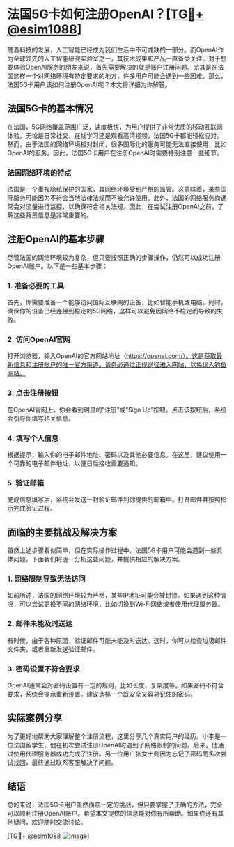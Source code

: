 # 法国5G卡如何注册OpenAI？[[TG💪+ @esim1088](https://t.me/s/esim1088)]

随着科技的发展，人工智能已经成为我们生活中不可或缺的一部分。而OpenAI作为全球领先的人工智能研究实验室之一，其技术成果和产品一直备受关注。对于想要体验OpenAI服务的朋友来说，首先需要解决的就是账户注册问题。尤其是在法国这样一个对网络环境有特定要求的地方，许多用户可能会遇到一些困难。那么，法国5G卡用户该如何注册OpenAI呢？本文将详细为你解答。

## 法国5G卡的基本情况

在法国，5G网络覆盖范围广泛，速度极快，为用户提供了非常优质的移动互联网体验。无论是日常社交、在线学习还是观看高清视频，法国5G卡都能轻松应对。然而，由于法国的网络环境相对封闭，很多国际化的服务可能无法直接使用，比如OpenAI的服务。因此，法国5G卡用户在注册OpenAI时需要特别注意一些细节。

### 法国网络环境的特点

法国是一个重视隐私保护的国家，其网络环境受到严格的监管。这意味着，某些国际服务可能因为不符合当地法律法规而不被允许使用。此外，法国的网络服务商通常会对流量进行监控，以确保符合相关法规。因此，在尝试注册OpenAI之前，了解这些背景信息是非常重要的。

## 注册OpenAI的基本步骤

尽管法国的网络环境较为复杂，但只要按照正确的步骤操作，仍然可以成功注册OpenAI账户。以下是一些基本步骤：

### 1. 准备必要的工具

首先，你需要准备一个能够访问国际互联网的设备，比如智能手机或电脑。同时，确保你的设备已经连接到稳定的5G网络，这样可以避免因网络不稳定而导致的失败。

### 2. 访问OpenAI官网

打开浏览器，输入OpenAI的官方网站地址（https://openai.com/）。这是获取最新信息和注册账户的唯一官方渠道。请务必通过正规途径进入网站，以免误入钓鱼网站。

### 3. 点击注册按钮

在OpenAI官网上，你会看到明显的“注册”或“Sign Up”按钮。点击该按钮后，系统会引导你填写相关信息。

### 4. 填写个人信息

根据提示，输入你的电子邮件地址、密码以及其他必要信息。在这里，建议使用一个可靠的电子邮件地址，以便日后接收重要通知。

### 5. 验证邮箱

完成信息填写后，系统会发送一封验证邮件到你提供的邮箱中。打开邮件并按照指示完成验证过程。

## 面临的主要挑战及解决方案

虽然上述步骤看似简单，但在实际操作过程中，法国5G卡用户可能会遇到一些具体问题。下面我们将逐一分析这些问题，并提供相应的解决方案。

### 1. 网络限制导致无法访问

如前所述，法国的网络环境较为严格，某些IP地址可能会被封锁。如果遇到这种情况，可以尝试更换不同的网络环境，比如切换到Wi-Fi网络或者使用代理服务器。

### 2. 邮件未能及时送达

有时候，由于各种原因，验证邮件可能未能及时送达。这时，你可以检查垃圾邮件文件夹，或者重新发送验证邮件。

### 3. 密码设置不符合要求

OpenAI通常会对密码设置有一定的规则，比如长度、复杂度等。如果密码不符合要求，系统会提示重新设置。建议选择一个既安全又容易记住的密码。

## 实际案例分享

为了更好地帮助大家理解整个注册流程，这里分享几个真实用户的经历。小李是一位法国留学生，他在初次尝试注册OpenAI时遇到了网络限制的问题。后来，他通过使用代理服务器成功完成了注册。另一位用户张女士则因为忘记了密码而多次尝试找回，最终通过联系客服解决了问题。

## 结语

总的来说，法国5G卡用户虽然面临一定的挑战，但只要掌握了正确的方法，完全可以顺利注册OpenAI账户。希望本文提供的信息能对你有所帮助。如果你还有其他疑问，欢迎随时交流讨论。

[[TG💪+ @esim1088](https://t.me/s/esim1088) ![Image](https://i.postimg.cc/4NQfJmqS/Snipaste-2025-05-13-00-14-12.png)]
